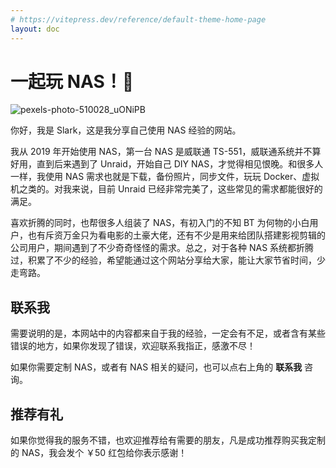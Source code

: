 ```yaml
---
# https://vitepress.dev/reference/default-theme-home-page
layout: doc
---
```

# 一起玩 NAS！🎉

![pexels-photo-510028_uONiPB](https://img.slarker.me/blog/pexels-photo-510028_uONiPB.jpg)

你好，我是 Slark，这是我分享自己使用 NAS 经验的网站。

我从 2019 年开始使用 NAS，第一台 NAS 是威联通 TS-551，威联通系统并不算好用，直到后来遇到了 Unraid，开始自己 DIY NAS，才觉得相见恨晚。和很多人一样，我使用 NAS 需求也就是下载，备份照片，同步文件，玩玩 Docker、虚拟机之类的。对我来说，目前 Unraid 已经非常完美了，这些常见的需求都能很好的满足。

喜欢折腾的同时，也帮很多人组装了 NAS，有初入门的不知 BT 为何物的小白用户，也有斥资万金只为看电影的土豪大佬，还有不少是用来给团队搭建影视剪辑的公司用户，期间遇到了不少奇奇怪怪的需求。总之，对于各种 NAS 系统都折腾过，积累了不少的经验，希望能通过这个网站分享给大家，能让大家节省时间，少走弯路。

## 联系我 

需要说明的是，本网站中的内容都来自于我的经验，一定会有不足，或者含有某些错误的地方，如果你发现了错误，欢迎联系我指正，感激不尽！

如果你需要定制 NAS，或者有 NAS 相关的疑问，也可以点右上角的 **联系我** 咨询。

## 推荐有礼

如果你觉得我的服务不错，也欢迎推荐给有需要的朋友，凡是成功推荐购买我定制的 NAS，我会发个 ￥50 红包给你表示感谢！